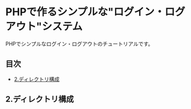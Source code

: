 # PHPで作るシンプルな"ログイン・ログアウト"システム

PHPでシンプルなログイン・ログアウトのチュートリアルです。

## 目次

* [2.ディレクトリ構成](./#2.ディレクトリ構成)

## 2.ディレクトリ構成



